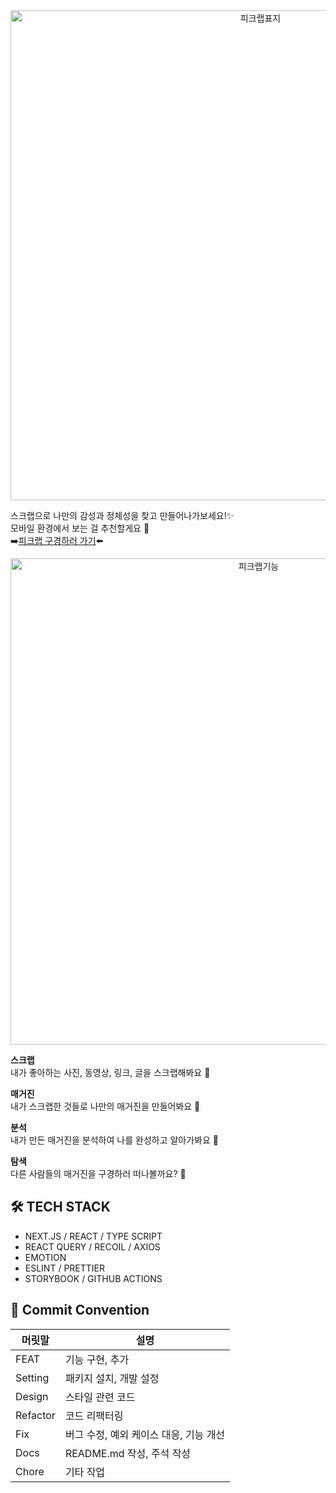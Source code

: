 <div align="center">
<img width="784" alt="피크랩표지" src="https://user-images.githubusercontent.com/81777778/229023448-4b22fed4-4a12-446a-be4e-10632a3d0ce1.png"></div>

스크랩으로 나만의 감성과 정체성을 찾고 만들어나가보세요!✨  
모바일 환경에서 보는 걸 추천할게요 📱  
➡️[피크랩 구경하러 가기](https://pickrap.com/)⬅️

<div align="center">
<img width="778" alt="피크랩기능" src="https://user-images.githubusercontent.com/81777778/229023463-6784ae12-21f0-476d-bf23-e9bdf372f5e1.png">

</div>

**스크랩**  
내가 좋아하는 사진, 동영상, 링크, 글을 스크랩해봐요 📃

**매거진**  
내가 스크랩한 것들로 나만의 매거진을 만들어봐요 📂

**분석**  
내가 만든 매거진을 분석하여 나를 완성하고 알아가봐요 🔆

**탐색**  
다른 사람들의 매거진을 구경하러 떠나볼까요? 🔦

## 🛠 TECH STACK

- NEXT.JS / REACT / TYPE SCRIPT
- REACT QUERY / RECOIL / AXIOS
- EMOTION
- ESLINT / PRETTIER
- STORYBOOK / GITHUB ACTIONS

## 🤝 Commit Convention

| 머릿말   | 설명                                   |
| -------- | -------------------------------------- |
| FEAT     | 기능 구현, 추가                        |
| Setting  | 패키지 설치, 개발 설정                 |
| Design   | 스타일 관련 코드                       |
| Refactor | 코드 리팩터링                          |
| Fix      | 버그 수정, 예외 케이스 대응, 기능 개선 |
| Docs     | README.md 작성, 주석 작성              |
| Chore    | 기타 작업                              |
